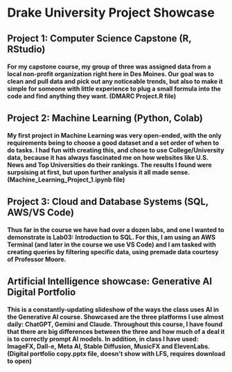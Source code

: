 # Drake University Project Showcase

## Project 1: Computer Science Capstone (R, RStudio)
#### For my capstone course, my group of three was assigned data from a local non-profit organization right here in Des Moines. Our goal was to clean and pull data and pick out any noticeable trends, but also to make it simple for someone with little experience to plug a small formula into the code and find anything they want. (DMARC Project.R file)


## Project 2: Machine Learning (Python, Colab)
#### My first project in Machine Learning was very open-ended, with the only requirements being to choose a good dataset and a set order of when to do tasks. I had fun with creating this, and chose to use College/University data, because it has always fascinated me on how websites like U.S. News and Top Universities do their rankings. The results I found were surpsising at first, but upon further analysis it all made sense. (Machine_Learning_Project_1.ipynb file)


## Project 3: Cloud and Database Systems (SQL, AWS/VS Code)
#### Thus far in the course we have had over a dozen labs, and one I wanted to demonstrate is Lab03: Introduction to SQL. For this, I am using an AWS Terminal (and later in the course we use VS Code) and I am tasked with creating queries by filtering specific data, using premade data courtesy of Professor Moore. 

## Artificial Intelligence showcase: Generative AI Digital Portfolio 
#### This is a constantly-updating slideshow of the ways the class uses AI in the Generative AI course. Showcased are the three platforms I use almost daily: ChatGPT, Gemini and Claude. Throughout this course, I have found that there are big differences between the three and how much of a deal it is to correctly prompt AI models. In addition, in class I have used: ImageFX, Dall-e, Meta AI, Stable Diffusion, MusicFX and ElevenLabs. (Digital portfolio copy.pptx file, doesn't show with LFS, requires download to open)
